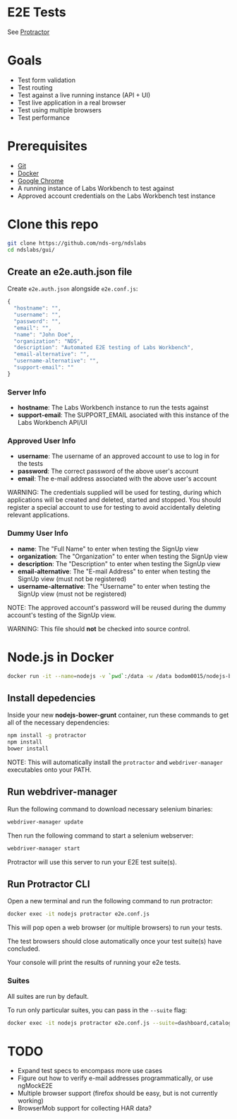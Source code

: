 # E2E Tests

See [Protractor](https://github.com/angular/protractor)

# Goals
* Test form validation
* Test routing
* Test against a live running instance (API + UI)
* Test live application in a real browser
* Test using multiple browsers
* Test performance

# Prerequisites
* [Git](https://git-scm.com/)
* [Docker](https://www.docker.com/)
* [Google Chrome](https://www.google.com/chrome/browser/desktop/)
* A running instance of Labs Workbench to test against
* Approved account credentials on the Labs Workbench test instance

# Clone this repo
```bash
git clone https://github.com/nds-org/ndslabs
cd ndslabs/gui/
```

## Create an e2e.auth.json file
Create `e2e.auth.json` alongside `e2e.conf.js`:
```javascript
{
  "hostname": "",
  "username": "",
  "password": "",
  "email": "",
  "name": "John Doe",
  "organization": "NDS",
  "description": "Automated E2E testing of Labs Workbench",
  "email-alternative": "",
  "username-alternative": "",
  "support-email": ""
}
```

### Server Info
* **hostname**: The Labs Workbench instance to run the tests against
* **support-email**: The SUPPORT_EMAIL asociated with this instance of the Labs Workbench API/UI

### Approved User Info
* **username**: The username of an approved account to use to log in for the tests
* **password**: The correct password of the above user's account
* **email**: The e-mail address associated with the above user's account

WARNING: The credentials supplied will be used for testing, during which applications will be created and deleted, started and stopped. You should register a special account to use for testing to avoid accidentally deleting relevant applications.

### Dummy User Info
* **name**: The "Full Name" to enter when testing the SignUp view
* **organization**: The "Organization" to enter when testing the SignUp view
* **description**: The "Description" to enter when testing the SignUp view
* **email-alternative**: The "E-mail Address" to enter when testing the SignUp view (must not be registered)
* **username-alternative**: The "Username" to enter when testing the SignUp view (must not be registered)

NOTE: The approved account's password will be reused during the dummy account's testing of the SignUp view.

WARNING: This file should **not** be checked into source control.


# Node.js in Docker
```bash
docker run -it --name=nodejs -v `pwd`:/data -w /data bodom0015/nodejs-bower-grunt bash
```

## Install depedencies
Inside your new **nodejs-bower-grunt** container, run these commands to get all of the necessary dependencies:
```bash
npm install -g protractor
npm install
bower install
```

NOTE: This will automatically install the `protractor` and `webdriver-manager` executables onto your PATH.

## Run webdriver-manager
Run the following command to download necessary selenium binaries:
```bash
webdriver-manager update
```

Then run the following command to start a selenium webserver:
```bash
webdriver-manager start
```

Protractor will use this server to run your E2E test suite(s).

## Run Protractor CLI
Open a new terminal and run the following command to run protractor:
```bash
docker exec -it nodejs protractor e2e.conf.js
```

This will pop open a web browser (or multiple browsers) to run your tests.

The test browsers should close automatically once your test suite(s) have concluded.

Your console will print the results of running your e2e tests.

### Suites
All suites are run by default.

To run only particular suites, you can pass in the `--suite` flag:
```bash
docker exec -it nodejs protractor e2e.conf.js --suite=dashboard,catalog,addSpec
```

# TODO
* Expand test specs to encompass more use cases
* Figure out how to verify e-mail addresses programmatically, or use ngMockE2E
* Multiple browser support (firefox should be easy, but is not currently working)
* BrowserMob support for collecting HAR data?

